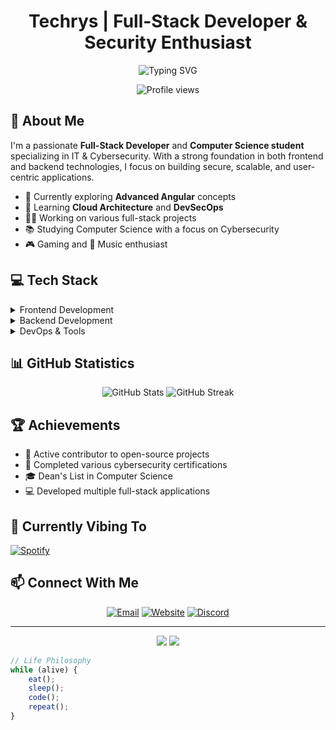 <h1 align="center">Techrys | Full-Stack Developer & Security Enthusiast</h1>

<div align="center">
  <img src="https://readme-typing-svg.herokuapp.com?font=Fira+Code&pause=1000&color=2196F3&center=true&vCenter=true&width=435&lines=Full-Stack+Web+Developer;Cybersecurity+Specialist;Computer+Science+Student;Always+Learning%2C+Always+Building" alt="Typing SVG" />
</div>

<p align="center">
  <img src="https://komarev.com/ghpvc/?username=techrys&label=Profile%20views&color=0e75b6&style=flat" alt="Profile views" />
</p>

## 🎯 About Me

I'm a passionate **Full-Stack Developer** and **Computer Science student** specializing in IT & Cybersecurity. With a strong foundation in both frontend and backend technologies, I focus on building secure, scalable, and user-centric applications.

- 🔭 Currently exploring **Advanced Angular** concepts
- 🌱 Learning **Cloud Architecture** and **DevSecOps**
- 👨‍💻 Working on various full-stack projects
- 📚 Studying Computer Science with a focus on Cybersecurity
- 🎮 Gaming and 🎵 Music enthusiast

## 💻 Tech Stack

<details>
<summary>Frontend Development</summary>

```javascript
const frontend = {
    languages: ['HTML5', 'CSS3', 'JavaScript', 'TypeScript'],
    frameworks: {
        major: ['React', 'Vue.js'],
        learning: ['Angular'],
    },
    styling: ['Tailwind CSS', 'SASS', 'Styled Components'],
    tools: ['Redux', 'Vuex', 'Webpack', 'Vite']
};
```
</details>

<details>
<summary>Backend Development</summary>

```javascript
const backend = {
    languages: ['Node.js', 'Python', 'PHP', 'C#', 'C++'],
    frameworks: ['Express.js', 'Django', 'Laravel', '.NET'],
    databases: {
        sql: ['MySQL', 'PostgreSQL'],
        nosql: ['MongoDB', 'Firebase'],
    },
    apis: ['REST', 'GraphQL'],
    tools: ['Docker', 'Nginx', 'Apache']
};
```
</details>

<details>
<summary>DevOps & Tools</summary>

```javascript
const devops = {
    versionControl: ['Git', 'GitHub', 'GitLab'],
    containerization: ['Docker', 'Docker Compose'],
    cloud: ['AWS', 'Vercel', 'Netlify'],
    testing: ['Jest', 'Cypress', 'PHPUnit'],
    monitoring: ['New Relic', 'Sentry'],
    os: ['Linux', 'Windows', 'macOS']
};
```
</details>

## 📊 GitHub Statistics

<div align="center">
  <img src="https://github-readme-stats.vercel.app/api?username=techrys&show_icons=true&theme=tokyonight" alt="GitHub Stats" />
  <img src="https://github-readme-streak-stats.herokuapp.com/?user=techrys&theme=tokyonight" alt="GitHub Streak" />
</div>

## 🏆 Achievements

- 🌟 Active contributor to open-source projects
- 🏅 Completed various cybersecurity certifications
- 🎓 Dean's List in Computer Science
- 💻 Developed multiple full-stack applications

## 🎵 Currently Vibing To

[![Spotify](https://novatorem-spotify.vercel.app/api/spotify)](https://open.spotify.com/user/techrys)

## 📫 Connect With Me

<div align="center">
  
[![Email](https://img.shields.io/badge/Email-techrys.contact%40gmail.com-D14836?style=for-the-badge&logo=gmail&logoColor=white)](mailto:techrys.contact@gmail.com)
[![Website](https://img.shields.io/badge/Website-techrys.dev-0A66C2?style=for-the-badge&logo=internet-explorer&logoColor=white)](https://techrys.dev)
[![Discord](https://img.shields.io/badge/Discord-Techrys-5865F2?style=for-the-badge&logo=discord&logoColor=white)](https://discord.com/users/techrys)

</div>

---

<div align="center">
  <img src="https://forthebadge.com/images/badges/built-with-love.svg" />
  <img src="https://forthebadge.com/images/badges/powered-by-coffee.svg" />
</div>

```javascript
// Life Philosophy
while (alive) {
    eat();
    sleep();
    code();
    repeat();
}
```
